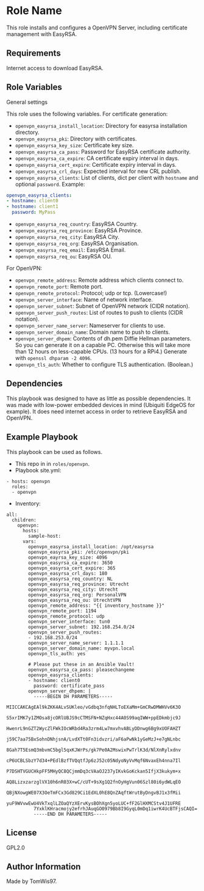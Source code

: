 Role Name
=========

This role installs and configures a OpenVPN Server, including certificate management with EasyRSA.

Requirements
------------

Internet access to download EasyRSA.

Role Variables
--------------

General settings

This role uses the following variables. For certificate generation:
- `openvpn_easyrsa_install_location`: Directory for easyrsa installation directory.
- `openvpn_easyrsa_pki`: Directory with certificates.
- `openvpn_easyrsa_key_size`: Certificate key size.
- `openvpn_easyrsa_ca_pass`: Password for EasyRSA certificate authority.
- `openvpn_easyrsa_ca_expire`: CA certificate expiry interval in days.
- `openvpn_easyrsa_cert_expire`: Certificate expiry interval in days.
- `openvpn_easyrsa_crl_days`: Expected interval for new CRL publish.
- `openvpn_easyrsa_clients`: List of clients, dict per client with `hostname` and optional `password`. Example:
```yaml
openvpn_easyrsa_clients:
- hostname: client0
- hostname: client1
  password: MyPass
```
- `openvpn_easyrsa_req_country`: EasyRSA Country.
- `openvpn_easyrsa_req_province`: EasyRSA Province.
- `openvpn_easyrsa_req_city`: EasyRSA City.
- `openvpn_easyrsa_req_org`: EasyRSA Organisation.
- `openvpn_easyrsa_req_email`: EasyRSA Email.
- `openvpn_easyrsa_req_ou`: EasyRSA OU.

For OpenVPN:
- `openvpn_remote_address`: Remote address which clients connect to.
- `openvpn_remote_port`: Remote port.
- `openvpn_remote_protocol`: Protocol; udp or tcp. (Lowercase!)
- `openvpn_server_interface`: Name of network interface.
- `openvpn_server_subnet`: Subnet of OpenVPN network (CIDR notation).
- `openvpn_server_push_routes`: List of routes to push to clients (CIDR notation).
- `openvpn_server_name_server`: Nameserver for clients to use.
- `openvpn_server_domain_name`: Domain name to push to clients.
- `openvpn_server_dhpem`: Contents of dh.pem Diffie Hellman parameters. So you can generate it on a capable PC. Otherwise this will take more than 12 hours on less-capable CPUs. (13 hours for a RPi4.) Generate with `openssl dhparam -2 4096`.
- `openvpn_tls_auth`: Whether to configure TLS authentication. (Boolean.)

Dependencies
------------

This playbook was designed to have as little as possible dependencies. It was made with low-power embedded devices in mind (Ubiquiti EdgeOS for example). It does need internet access in order to retrieve EasyRSA and OpenVPN.

Example Playbook
----------------

This playbook can be used as follows.
- This repo in in `roles/openvpn`.
- Playbook site.yml:
```
- hosts: openvpn
  roles:
  - openvpn
```
- Inventory:
```
all:
  children:
    openvpn:
      hosts:
        sample-host:
      vars:
        openvpn_easyrsa_install_location: /opt/easyrsa
        openvpn_easyrsa_pki: /etc/openvpn/pki
        openvpn_eayrsa_key_size: 4096
        openvpn_easyrsa_ca_expire: 3650
        openvpn_easyrsa_cert_expire: 365
        openvpn_easyrsa_crl_days: 180
        openvpn_easyrsa_req_country: NL
        openvpn_easyrsa_req_province: Utrecht
        openvpn_easyrsa_req_city: Utrecht
        openvpn_easyrsa_req_org: PersonalVPN
        openvpn_easyrsa_req_ou: UtrechtVPN
        openvpn_remote_address: "{{ inventory_hostname }}"
        openvpn_remote_port: 1194
        openvpn_remote_protocol: udp
        openvpn_server_interface: tun0
        openvpn_server_subnet: 192.168.254.0/24
        openvpn_server_push_routes:
        - 192.168.253.0/24
        openvpn_server_name_server: 1.1.1.1
        openvpn_server_domain_name: myvpn.local
        openvpn_tls_auth: yes

        # Please put these in an Ansible Vault!
        openvpn_easyrsa_ca_pass: pleasechangeme
        openvpn_easyrsa_clients:
        - hostname: client0
          password: certificate_pass
        openvpn_server_dhpem: |
          -----BEGIN DH PARAMETERS-----
          MIICCAKCAgEAl9kZKK4ALvSUKleo/vGdbq3nfqNHLToEXaMm+GmCRwDMWHVv6K3O
          S5xrIMK7y1ZMOsa8jcORlUBJS9cCTMSFN+NZqHxc44A0S99aqIWW+ppEDkmbjc9J
          HwenrL9nGZT2WycZlFWkIOcWRbd4Ra3zrm4Lw7mxvhvABLyDDnwg6Bg9xUOFAHZT
          j59C7aa75BxSohnDNhjsnA/LvdXTt0Fn3idvzri/aF6aPwNk1yGeMzJ+e7gNLnbc
          8Gah7T5EsmQ3mbvmC5bgl5qxKJWrPs/gk7Pe0A2MswixPwTrlK3d/NlXnRylxdnv
          cP6UCBLSbzY7d34+PEdlBzfTVQqtfJp6zJ52c05NdyoNyVvMqf6NvaxEh4nna7Il
          P7DSHTVGUCHkpFF5MHyQC8QCjmmDq3cVAaOJ237yIKvkGoKckan5IfjX3kukym+x
          AQ8LizxzarzglVX10h6nR03X+wC/cUT+9sXg1Q2fnOyHgVun06Szl80i6ydWLqEO
          QBjNXowgWE07X3OeTmFCx3Gd829Ci1EdXL0hE8QnZAqftWrutByDngvBJ1x3fMii
          yuF9WVvwEwU4VkTxqlLZOaQYzXErvKysBOhXgn5yoLUC+fF2GlHXMCStv4J1UFRE
          7YxklKHracmojy2efrhJAuqGO0979Bb8I9GyqL0mDq1iwrK4UcBTFjsCAQI=
          -----END DH PARAMETERS-----
```      

License
-------

GPL2.0

Author Information
------------------

Made by TomWis97.
